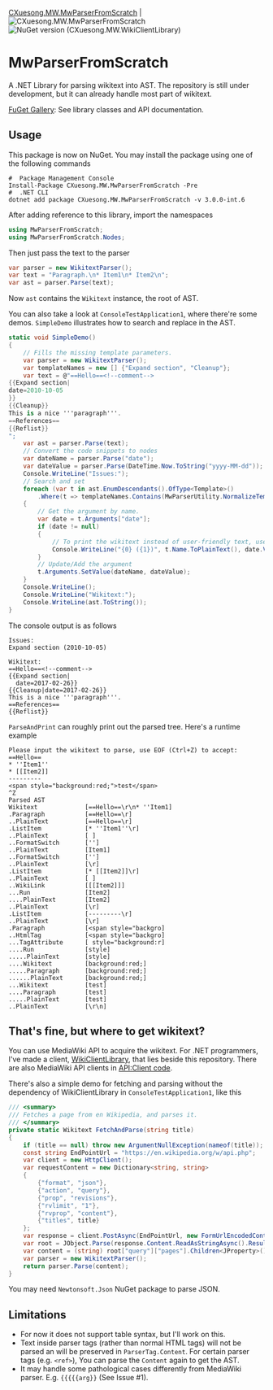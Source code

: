[CXuesong.MW.MwParserFromScratch](https://www.nuget.org/packages/CXuesong.MW.MwParserFromScratch) | ![CXuesong.MW.MwParserFromScratch](https://img.shields.io/nuget/vpre/CXuesong.MW.MwParserFromScratch?style=flat-square) ![NuGet version (CXuesong.MW.WikiClientLibrary)](https://img.shields.io/nuget/dt/CXuesong.MW.MwParserFromScratch.svg?style=flat-square)

# MwParserFromScratch

A .NET Library for parsing wikitext into AST. The repository is still under development, but it can already handle most part of wikitext.

[FuGet Gallery](https://www.fuget.org/packages/CXuesong.MW.MwParserFromScratch/0.3.0-int.6): See library classes and API documentation.

## Usage

This package is now on NuGet. You may install the package using one of the following commands

```
#  Package Management Console
Install-Package CXuesong.MW.MwParserFromScratch -Pre
#  .NET CLI
dotnet add package CXuesong.MW.MwParserFromScratch -v 3.0.0-int.6
```

After adding reference to this library, import the namespaces

```c#
using MwParserFromScratch;
using MwParserFromScratch.Nodes;
```

Then just pass the text to the parser

```c#
var parser = new WikitextParser();
var text = "Paragraph.\n* Item1\n* Item2\n";
var ast = parser.Parse(text);
```

Now `ast` contains the `Wikitext` instance, the root of AST.

You can also take a look at `ConsoleTestApplication1`, where there're some demos. `SimpleDemo` illustrates how to search and replace in the AST.

```c#
static void SimpleDemo()
{
    // Fills the missing template parameters.
    var parser = new WikitextParser();
    var templateNames = new [] {"Expand section", "Cleanup"};
    var text = @"==Hello==<!--comment-->
{{Expand section|
date=2010-10-05
}}
{{Cleanup}}
This is a nice '''paragraph'''.
==References==
{{Reflist}}
";
    var ast = parser.Parse(text);
    // Convert the code snippets to nodes
    var dateName = parser.Parse("date");
    var dateValue = parser.Parse(DateTime.Now.ToString("yyyy-MM-dd"));
    Console.WriteLine("Issues:");
    // Search and set
    foreach (var t in ast.EnumDescendants().OfType<Template>()
        .Where(t => templateNames.Contains(MwParserUtility.NormalizeTemplateArgumentName(t.Name))))
    {
        // Get the argument by name.
        var date = t.Arguments["date"];
        if (date != null)
        {
            // To print the wikitext instead of user-friendly text, use ToString()
            Console.WriteLine("{0} ({1})", t.Name.ToPlainText(), date.Value.ToPlainText());
        }
        // Update/Add the argument
        t.Arguments.SetValue(dateName, dateValue);
    }
    Console.WriteLine();
    Console.WriteLine("Wikitext:");
    Console.WriteLine(ast.ToString());
}
```

The console output is as follows

```wiki
Issues:
Expand section (2010-10-05)

Wikitext:
==Hello==<!--comment-->
{{Expand section|
  date=2017-02-26}}
{{Cleanup|date=2017-02-26}}
This is a nice '''paragraph'''.
==References==
{{Reflist}}
```

`ParseAndPrint` can roughly print out the parsed tree. Here's a runtime example

```
Please input the wikitext to parse, use EOF (Ctrl+Z) to accept:
==Hello==
* ''Item1''
* [[Item2]]
---------
<span style="background:red;">test</span>
^Z
Parsed AST
Wikitext             [==Hello==\r\n* ''Item1]
.Paragraph           [==Hello==\r]
..PlainText          [==Hello==\r]
.ListItem            [* ''Item1''\r]
..PlainText          [ ]
..FormatSwitch       ['']
..PlainText          [Item1]
..FormatSwitch       ['']
..PlainText          [\r]
.ListItem            [* [[Item2]]\r]
..PlainText          [ ]
..WikiLink           [[[Item2]]]
...Run               [Item2]
....PlainText        [Item2]
..PlainText          [\r]
.ListItem            [---------\r]
..PlainText          [\r]
.Paragraph           [<span style="backgro]
..HtmlTag            [<span style="backgro]
...TagAttribute      [ style="background:r]
....Run              [style]
.....PlainText       [style]
....Wikitext         [background:red;]
.....Paragraph       [background:red;]
......PlainText      [background:red;]
...Wikitext          [test]
....Paragraph        [test]
.....PlainText       [test]
..PlainText          [\r\n]
```

## That's fine, but where to get wikitext?

You can use MediaWiki API to acquire the wikitext. For .NET programmers, I've made a client, [WikiClientLibrary](https://github.com/CXuesong/WikiClientLibrary), that lies beside this repository. There are also MediaWiki API clients in [API:Client code](https://www.mediawiki.org/wiki/API:Client_code).

There's also a simple demo for fetching and parsing without the dependency of WikiClientLibrary in `ConsoleTestApplication1`, like this

```c#
/// <summary>
/// Fetches a page from en Wikipedia, and parses it.
/// </summary>
private static Wikitext FetchAndParse(string title)
{
    if (title == null) throw new ArgumentNullException(nameof(title));
    const string EndPointUrl = "https://en.wikipedia.org/w/api.php";
    var client = new HttpClient();
    var requestContent = new Dictionary<string, string>
    {
        {"format", "json"},
        {"action", "query"},
        {"prop", "revisions"},
        {"rvlimit", "1"},
        {"rvprop", "content"},
        {"titles", title}
    };
    var response = client.PostAsync(EndPointUrl, new FormUrlEncodedContent(requestContent)).Result;
    var root = JObject.Parse(response.Content.ReadAsStringAsync().Result);
    var content = (string) root["query"]["pages"].Children<JProperty>().First().Value["revisions"][0]["*"];
    var parser = new WikitextParser();
    return parser.Parse(content);
}
```

You may need `Newtonsoft.Json` NuGet package to parse JSON.

## Limitations

*   For now it does not support table syntax, but I'll work on this.
*   Text inside parser tags (rather than normal HTML tags) will not be parsed an will be preserved in `ParserTag.Content`. For certain parser tags (e.g. `<ref>`), You can parse the `Content` again to get the AST.
*   It may handle some pathological cases differently from MediaWiki parser. E.g. `{{{{{arg}}` (See Issue #1).

